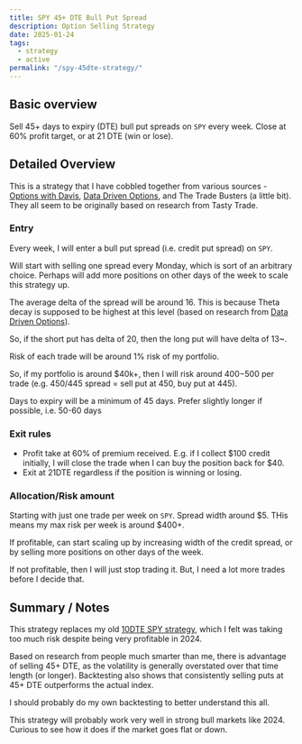 ```yaml
---
title: SPY 45+ DTE Bull Put Spread
description: Option Selling Strategy
date: 2025-01-24
tags:
  - strategy
  - active
permalink: "/spy-45dte-strategy/"
---
```


## Basic overview

Sell 45+ days to expiry (DTE) bull put spreads on `SPY` every week.  Close at 60% profit target, or at 21 DTE (win or lose).
 
## Detailed Overview 

This is a strategy that I have cobbled together from various sources - [Options with Davis](https://optionswithdavis.com/), [Data Driven Options](https://datadrivenoptions.com/strategies-for-option-trading/favorite-strategies/credit-put-spread/), and The Trade Busters (a little bit).  They all seem to be originally based on research from Tasty Trade.


### Entry 

Every week, I will enter a bull put spread (i.e. credit put spread) on `SPY`.  

Will start with selling one spread every Monday, which is sort of an arbitrary choice.  Perhaps will add more positions on other days of the week to scale this strategy up.

The average delta of the spread will be around 16.  This is because Theta decay is supposed to be highest at this level (based on research from [Data Driven Options](https://datadrivenoptions.com/strategies-for-option-trading/favorite-strategies/credit-put-spread/)).

So, if the short put has delta of 20, then the long put will have delta of 13~.

Risk of each trade will be around 1% risk of my portfolio. 

So, if my portfolio is around $40k+, then I will risk around $400-$500 per trade (e.g. 450/445 spread = sell put at 450, buy put at 445).

Days to expiry will be a minimum of 45 days.  Prefer slightly longer if possible, i.e. 50-60 days


### Exit rules

- Profit take at 60% of premium received.  E.g. if I collect $100 credit initially, I will close the trade when I can buy the position back for $40.
- Exit at 21DTE regardless if the position is winning or losing.


### Allocation/Risk amount

Starting with just one trade per week on `SPY`.  Spread width around $5.  THis means my max risk per week is around $400+.

If profitable, can start scaling up by increasing width of the credit spread, or by selling more positions on other days of the week.

If not profitable, then I will just stop trading it.  But, I need a lot more trades before I decide that.

## Summary / Notes

This strategy replaces my old [10DTE SPY strategy](/spy-10day-strategy/), which I felt was taking too much risk despite being very profitable in 2024.

Based on research from people much smarter than me, there is advantage of selling 45+ DTE, as the volatility is generally overstated over that time length (or longer).  Backtesting also shows that consistently selling puts at 45+ DTE outperforms the actual index.

I should probably do my own backtesting to better understand this all.

This strategy will probably work very well in strong bull markets like 2024.  Curious to see how it does if the market goes flat or down. 